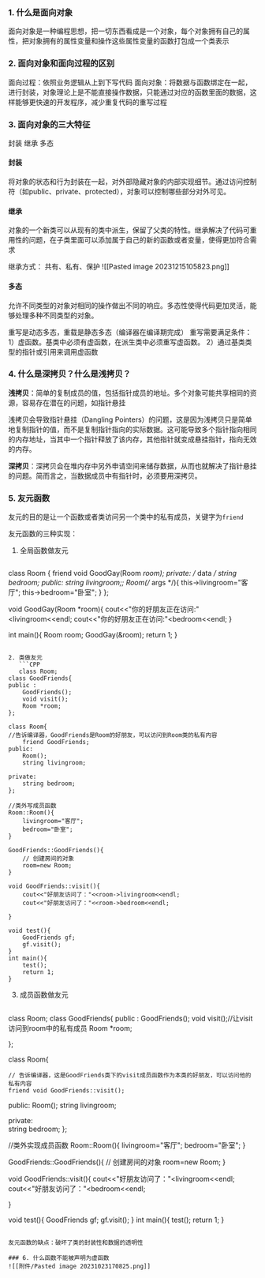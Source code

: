 ### 1. 什么是面向对象
面向对象是一种编程思想，把一切东西看成是一个对象，每个对象拥有自己的属性，把对象拥有的属性变量和操作这些属性变量的函数打包成一个类表示

### 2. 面向对象和面向过程的区别
面向过程：依照业务逻辑从上到下写代码
面向对象：将数据与函数绑定在一起，进行封装，对象理论上是不能直接操作数据，只能通过对应的函数里面的数据，这样能够更快速的开发程序，减少重复代码的重写过程

### 3. 面向对象的三大特征
封装 继承 多态

#### 封装
将对象的状态和行为封装在一起，对外部隐藏对象的内部实现细节。通过访问控制符（如public、private、protected），对象可以控制哪些部分对外可见。

#### 继承
对象的一个新类可以从现有的类中派生，保留了父类的特性。继承解决了代码可重用性的问题，在子类里面可以添加属于自己的新的函数或者变量，使得更加符合需求

继承方式：
共有、私有、保护
![[Pasted image 20231215105823.png]]

#### 多态
 允许不同类型的对象对相同的操作做出不同的响应。多态性使得代码更加灵活，能够处理多种不同类型的对象。
 
重写是动态多态，重载是静态多态（编译器在编译期完成）
重写需要满足条件：
1）虚函数。基类中必须有虚函数，在派生类中必须重写虚函数。
2）通过基类类型的指针或引用来调用虚函数

### 4. 什么是深拷贝？什么是浅拷贝？
**浅拷贝**：简单的复制成员的值，包括指针成员的地址。多个对象可能共享相同的资源，容易存在潜在的问题，如指针悬挂

浅拷贝会导致指针悬挂（Dangling Pointers）的问题，这是因为浅拷贝只是简单地复制指针的值，而不是复制指针指向的实际数据。这可能导致多个指针指向相同的内存地址，当其中一个指针释放了该内存，其他指针就变成悬挂指针，指向无效的内存。

**深拷贝**：深拷贝会在堆内存中另外申请空间来储存数据，从而也就解决了指针悬挂的问题。简而言之，当数据成员中有指针时，必须要用深拷贝。

### 5. 友元函数
友元的目的是让一个函数或者类访问另一个类中的私有成员，关键字为`friend`

友元函数的三种实现：
1. 全局函数做友元
   ```CPP

class Room
{
    friend void GoodGay(Room *room);
private:
    /* data */
    string bedroom;
public:
    string livingroom;;
    Room(/* args */){
        this->livingroom="客厅";
        this->bedroom="卧室";
    }
};

void GoodGay(Room *room){
    cout<<"你的好朋友正在访问:"<<room->livingroom<<endl;
    cout<<"你的好朋友正在访问:"<<room->bedroom<<endl;
}

int main(){
    Room room;
    GoodGay(&room);
    return 1;
}
```

2. 类做友元
   ```CPP
   class Room;
class GoodFriends{
public :
    GoodFriends();
    void visit();
    Room *room;
};

class Room{
//告诉编译器，GoodFriends是Room的好朋友，可以访问到Room类的私有内容
    friend GoodFriends;
public:
    Room();
    string livingroom;

private:   
    string bedroom;
};

//类外写成员函数
Room::Room(){
    livingroom="客厅";
    bedroom="卧室";
}

GoodFriends::GoodFriends(){
    // 创建房间的对象
    room=new Room;
}

void GoodFriends::visit(){
    cout<<"好朋友访问了："<<room->livingroom<<endl;
    cout<<"好朋友访问了："<<room->bedroom<<endl;
    
}

void test(){
    GoodFriends gf;
    gf.visit();
}
int main(){
    test();
    return 1;
}
```
3. 成员函数做友元
   ```C++
class Room;
class GoodFriends{
public :
    GoodFriends();
    void visit();//让visit访问到room中的私有成员
    Room *room;


};

class Room{

    // 告诉编译器，这是GoodFriends类下的visit成员函数作为本类的好朋友，可以访问他的私有内容 
    friend void GoodFriends::visit();
public:
    Room();
    string livingroom;

private:   
    string bedroom;
};

//类外实现成员函数
Room::Room(){
    livingroom="客厅";
    bedroom="卧室";
}

GoodFriends::GoodFriends(){
    // 创建房间的对象
    room=new Room;
}

void GoodFriends::visit(){
    cout<<"好朋友访问了："<<room->livingroom<<endl;
    cout<<"好朋友访问了："<<room->bedroom<<endl;
    
}

void test(){
    GoodFriends gf;
    gf.visit();
}
int main(){
    test();
    return 1;
}
```

友元函数的缺点：破坏了类的封装性和数据的透明性

### 6. 什么函数不能被声明为虚函数
![[附件/Pasted image 20231023170825.png]]


